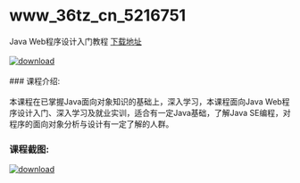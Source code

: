 # www_36tz_cn_5216751
Java Web程序设计入门教程
[下载地址](http://www.36tz.cn/article/5216751 "下载地址")
<br/></br>[![download](http://36tz.cn/muke_img/2020_12_2-19-300x168.png "下载地址")](http://www.36tz.cn/article/5216751 "下载地址")
<br/></br>### 课程介绍:<br/></br>本课程在已掌握Java面向对象知识的基础上，深入学习，本课程面向Java Web程序设计入门、深入学习及就业实训，适合有一定Java基础，了解Java SE编程，对程序的面向对象分析与设计有一定了解的人群。

### 课程截图:
[![download](http://36tz.cn/muke_img/2020_12_1-20.png "下载地址")](http://www.36tz.cn/article/5216751 "下载地址")
